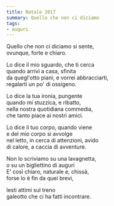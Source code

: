 ```yaml
---
title: Natale 2017
summary: Quello che non ci diciamo
tags:
- auguri
---
```


Quello che non ci diciamo si sente,  
ovunque, forte e chiaro.
 
Lo dice il mio sguardo, che ti cerca  
quando arrivi a casa, sfinita  
da quegl'otto piani, e vorrei abbracciarti,  
regalarti un po' di ossigeno.
 
Lo dice la tua ironia, pungente  
quando mi stuzzica, e ribatto,  
nella nostra quotidiana commedia,  
che tanto piace ai nostri amici.
 
Lo dice il tuo corpo, quando viene  
e del mio corpo si avvolge  
nel letto, in cerca di attenzioni, avido  
di calore, a caccia di avventure.
 
Non lo scriviamo su una lavagnetta,  
o su un bigliettino di auguri  
E' così chiaro, naturale e, chissà,  
forse lo è fin da quei brevi,
 
lesti attimi sul treno  
galeotto che ci ha fatti incontrare. 